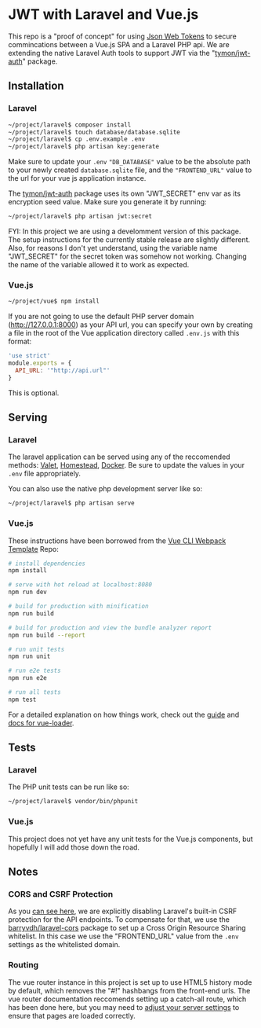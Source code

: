 # JWT with Laravel and Vue.js

This repo is a "proof of concept" for using [Json Web Tokens](https://jwt.io/) to secure commincations between a Vue.js SPA and a Laravel PHP api.  We are extending the native Laravel Auth tools to support JWT via the "[tymon/jwt-auth](https://packagist.org/packages/tymon/jwt-auth)" package.


## Installation

### Laravel


```bash
~/project/laravel$ composer install
~/project/laravel$ touch database/database.sqlite
~/project/laravel$ cp .env.example .env
~/project/laravel$ php artisan key:generate
```

Make sure to update your `.env` ``"DB_DATABASE"`` value to be the absolute path to your newly created `database.sqlite` file, and the ``"FRONTEND_URL"`` value to the url for your vue js application instance.

The [tymon/jwt-auth](https://packagist.org/packages/tymon/jwt-auth) package uses its own "JWT_SECRET" env var as its encryption seed value.  Make sure you generate it by running:

```bash
~/project/laravel$ php artisan jwt:secret
```

FYI:  In this project we are using a develomment version of this package.  The setup instructions for the currently stable release are slightly different.  Also, for reasons I don't yet understand, using the variable name "JWT_SECRET" for the secret token was somehow not working.  Changing the name of the variable allowed it to work as expected.

### Vue.js

```bash
~/project/vue$ npm install
```

If you are not going to use the default PHP server domain (http://127.0.0.1:8000) as your API url, you can specify your own by creating a file in the root of the Vue application directory called `.env.js` with this format:

```javascript
'use strict'
module.exports = {
  API_URL: '"http://api.url"'
}
```

This is optional.

## Serving

### Laravel

The laravel application can be served using any of the reccomended methods: [Valet](https://laravel.com/docs/5.5/valet), [Homestead](https://laravel.com/docs/5.5/homestead), [Docker](http://laradock.io/).  Be sure to update the values in your `.env` file appropriately.

You can also use the native php development server like so:

```bash
~/project/laravel$ php artisan serve
```

### Vue.js

These instructions have been borrowed from the [Vue CLI Webpack Template](https://github.com/vuejs-templates/webpack) Repo:

``` bash
# install dependencies
npm install

# serve with hot reload at localhost:8080
npm run dev

# build for production with minification
npm run build

# build for production and view the bundle analyzer report
npm run build --report

# run unit tests
npm run unit

# run e2e tests
npm run e2e

# run all tests
npm test
```

For a detailed explanation on how things work, check out the [guide](http://vuejs-templates.github.io/webpack/) and [docs for vue-loader](http://vuejs.github.io/vue-loader).

## Tests

### Laravel

The PHP unit tests can be run like so:

```bash
~/project/laravel$ vendor/bin/phpunit
```

### Vue.js

This project does not yet have any unit tests for the Vue.js components, but hopefully I will add those down the road.

## Notes

### CORS and CSRF Protection

As you [can see here](https://github.com/SRLabs/laravel-vue-jwt/blob/master/laravel/app/Http/Middleware/VerifyCsrfToken.php#L15), we are explicitly disabling Laravel's built-in CSRF protection for the API endpoints.  To compensate for that, we use the [barryvdh/laravel-cors](https://packagist.org/packages/barryvdh/laravel-cors) package to set up a Cross Origin Resource Sharing whitelist.  In this case we use the "FRONTEND_URL" value from the `.env` settings as the whitelisted domain.


### Routing

The vue router instance in this project is set up to use HTML5 history mode by default, which removes the "#!" hashbangs from the front-end urls.  The vue router documentation reccomends setting up a catch-all route, which has been done here, but you may need to [adjust your server settings](https://router.vuejs.org/en/essentials/history-mode.html) to ensure that pages are loaded correctly.